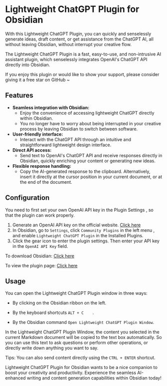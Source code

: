 # Lightweight ChatGPT Plugin for Obsidian

With this Lightweight ChatGPT Plugin, you can quickly and senselessly generate ideas, draft content, or get assistance from the ChatGPT AI, all without leaving Obsidian, without interrupt your creative flow.

The Lightweight ChatGPT Plugin is a fast, easy-to-use, and non-intrusive AI assistant plugin, which senselessly integrates OpenAI's ChatGPT API directly into Obsidian.

If you enjoy this plugin or would like to show your support, please consider giving it a free star on GitHub ~



## Features

- **Seamless integration with Obsidian:** 
  - Enjoy the convenience of accessing lightweight ChatGPT directly within Obsidian.
  - You no longer have to worry about being interrupted in your creative process by leaving Obsidian to switch between software.
- **User-friendly interface:**
  - Interact with the ChatGPT API through an intuitive and straightforward lightweight design interface.
- **Direct API access:**
  - Send text to OpenAI's ChatGPT API and receive responses directly in Obsidian, quickly enriching your content or generating new ideas.
- **Flexible response handling:**
  - Copy the AI-generated response to the clipboard. Alternatively, insert it directly at the cursor position in your current document, or at the end of the document.



## Configuration

You need to first set your own OpenAI API key in the Plugin Settings , so that the plugin can work properly.

1. Generate an OpenAI API key on the official website. [Click here](https://beta.openai.com/account/api-keys)
2. In Obsidian, go to `Settings`, click `Community Plugins` in the left menu , and enable `Lightweight ChatGPT Plugin` in the Installed Plugins.
3. Click the gear icon to enter the plugin settings. Then enter your API key in the `OpenAI API Key` field.

To download Obsidian: [Click here](https://www.obsidian.md/)

To view the plugin page: [Click here](https://obsidian.md/plugins?id=lightweight-chatgpt-plugin)

## Usage

You can open the Lightweight ChatGPT Plugin window in three ways:

- By clicking on the Obsidian ribbon on the left. 

- By the keyboard shortcuts `ALT + C	`.
- By the Obsidian command `Open Lightweight ChatGPT Plugin Window`.

In the Lightweight ChatGPT Plugin Window, the content you selected in the current Markdown document will be copied to the text box automatically. So you can use this text to ask questions or perform other operations, or directly write down anything you want to say.

Tips: You can also send content directly using the `CTRL + ENTER` shortcut.





Lightweight ChatGPT Plugin for Obsidian wants to be a nice companion to boost your creativity and productivity. Experience the seamless AI-enhanced writing and content generation capabilities within Obsidian today!